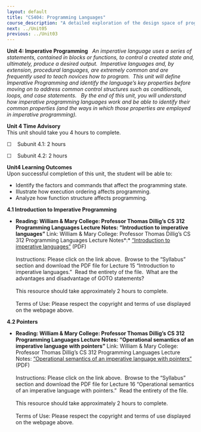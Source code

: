 ```yaml
---
layout: default
title: "CS404: Programming Languages"
course_description: "A detailed exploration of the design space of programming languages, including the functional, imperative, logic and object-oriented programming languages."
next: ../Unit05
previous: ../Unit03
---
```

**Unit 4: Imperative Programming** <span id="4"></span> 
*An imperative language uses a series of statements, contained in blocks
or functions, to control a created state and, ultimately, produce a
desired output.  Imperative languages and, by extension, procedural
languages, are extremely common and are frequently used to teach novices
how to program.  This unit will define Imperative Programming and
identify the language’s key properties before moving on to address
common control structures such as conditionals, loops, and case
statements.   By the end of this unit, you will understand how
imperative programming languages work and be able to identify their
common properties (and the ways in which those properties are employed
in imperative programming).*

**Unit 4 Time Advisory**  
This unit should take you 4 hours to complete.  
  
 ☐    Subunit 4.1: 2 hours  
  
 ☐    Subunit 4.2: 2 hours

**Unit4 Learning Outcomes**  
Upon successful completion of this unit, the student will be able to:  
-   Identify the factors and commands that affect the programming state.
-   Illustrate how execution ordering affects programming.
-   Analyze how function structure affects programming.

**4.1 Introduction to Imperative Programming** <span id="4.1"></span> 
-   **Reading: William & Mary College: Professor Thomas Dillig’s CS 312
    Programming Languages Lecture Notes: “Introduction to imperative
    languages”**
    Link: William & Mary College: Professor Thomas Dillig’s CS 312
    Programming Languages Lecture Notes*:* [“Introduction to imperative
    languages”](http://www.cs.wm.edu/~tdillig/cs312/) (PDF)  
        
     Instructions: Please click on the link above.  Browse to the
    “Syllabus” section and download the PDF file for Lecture 15
    “Introduction to imperative languages.”  Read the entirety of the
    file.  What are the advantages and disadvantage of GOTO
    statements?  
        
     This resource should take approximately 2 hours to complete.  
        
     Terms of Use: Please respect the copyright and terms of use
    displayed on the webpage above.

**4.2 Pointers** <span id="4.2"></span> 
-   **Reading: William & Mary College: Professor Thomas Dillig’s CS 312
    Programming Languages Lecture Notes: “Operational semantics of an
    imperative language with pointers”**
    Link: William & Mary College: Professor Thomas Dillig’s CS 312
    Programming Languages Lecture Notes: [“Operational semantics of an
    imperative language with
    pointers”](http://www.cs.wm.edu/~tdillig/cs312/) (PDF)  
        
     Instructions: Please click on the link above.  Browse to the
    “Syllabus” section and download the PDF file for Lecture 16
    “Operational semantics of an imperative language with pointers.” 
    Read the entirety of the file.  
        
     This resource should take approximately 2 hours to complete.  
        
     Terms of Use: Please respect the copyright and terms of use
    displayed on the webpage above.


